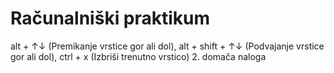 # Računalniški praktikum
alt + ↑↓ (Premikanje vrstice gor ali dol), alt + shift + ↑↓ (Podvajanje vrstice gor ali dol), ctrl + x (Izbriši trenutno vrstico)
2. domača naloga
